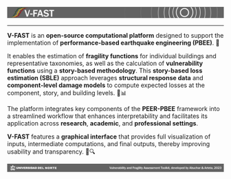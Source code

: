 ![Banner1](https://github.com/ArtetaResearchGroup/V-FAST/blob/main/Banner1.jpg?raw=true)



---

**V-FAST** is an **open-source computational platform** designed to support the implementation of **performance-based earthquake engineering (PBEE)**. 🚀

It enables the estimation of **fragility functions** for individual buildings and representative taxonomies, as well as the calculation of **vulnerability functions** using a **story-based methodology**. This **story-based loss estimation (SBLE)** approach leverages **structural response data** and **component-level damage models** to compute expected losses at the component, story, and building levels. 🏢📊

The platform integrates key components of the **PEER-PBEE** framework into a streamlined workflow that enhances interpretability and facilitates its application across **research**, **academic**, and **professional settings**.

**V-FAST** features a **graphical interface** that provides full visualization of inputs, intermediate computations, and final outputs, thereby improving usability and transparency. 👀🔍




![Banner2](https://github.com/ArtetaResearchGroup/V-FAST/blob/main/Banner2.jpg?raw=true)
